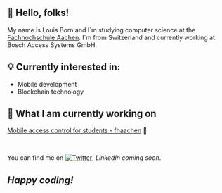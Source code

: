 ## 👋 Hello, folks!
My name is Louis Born and I´m studying computer science at the [Fachhochschule Aachen](https://www.fh-aachen.de/fachbereiche/elektrotechnik-und-informationstechnik). I´m from Switzerland and currently working at Bosch Access Systems GmbH.

## 💡 Currently interested in:
* Mobile development
* Blockchain technology

## 📁 What I am currently working on
[Mobile access control for students - fhaachen](https://github.com/louisborn/certificates-flutter-fhaachen) 📱

<br>

You can find me on [![Twitter][1.2]][1], _LinkedIn coming soon_.

## _Happy coding!_

[1.2]: http://i.imgur.com/wWzX9uB.png
[1]: https://twitter.com/louisborn_dev

